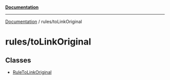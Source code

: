 [**Documentation**](../../README.md)

***

[Documentation](../../README.md) / rules/toLinkOriginal

# rules/toLinkOriginal

## Classes

- [RuleToLinkOriginal](classes/RuleToLinkOriginal.md)
